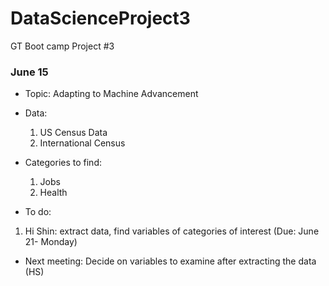 # DataScienceProject3
GT Boot camp Project #3


### June 15
* Topic: Adapting to Machine Advancement
* Data: 
  1. US Census Data 
  2. International Census
  
* Categories to find:
  1. Jobs
  2. Health
  
 * To do:
  1. Hi Shin: extract data, find variables of categories of interest (Due: June 21- Monday)
    
  
* Next meeting: Decide on variables to examine after extracting the data (HS)

